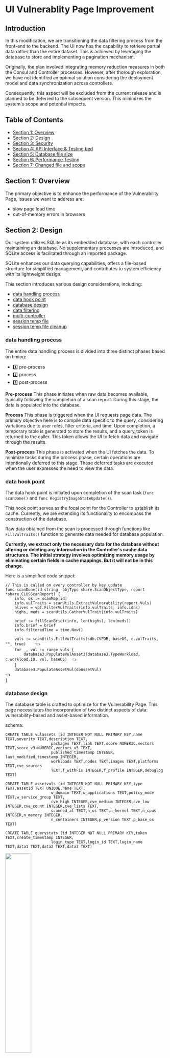 # UI Vulnerablity Page Improvement

## Introduction
In this modification, we are transitioning the data filtering process from the front-end to the backend. The UI now has the capability to retrieve partial data rather than the entire dataset. This is achieved by leveraging the database to store and implementing a pagination mechanism.

Originally, the plan involved integrating memory reduction measures in both the Consul and Controller processes. However, after thorough exploration, we have not identified an optimal solution considering the deployment model and data synchronization across controllers.

Consequently, this aspect will be excluded from the current release and is planned to be deferred to the subsequent version. This minimizes the system's scope and potential impacts.

## Table of Contents

- [Section 1: Overview](#section-1-overview)
- [Section 2: Design](#section-2-design)
- [Section 3: Security](#section-3-security)
- [Section 4: API Interface & Testing bed](#section-4-api-interface--testing-bed)
- [Section 5: Database file size](#section-5-database-file-size)
- [Section 6: Performance Testing](#section-6-performance-testing)
- [Section 7: Changed file and scope](#section-7-changed-file-and-scope)

## Section 1: Overview

The primary objective is to enhance the performance of the Vulnerability Page, issues we want to address are:
- slow page load time 
- out-of-memory errors in browsers

## Section 2: Design

Our system utilizes SQLite as its embedded database, with each controller maintaining an database. No supplementary processes are introduced, and SQLite access is facilitated through an imported package. 

SQLite enhances our data querying capabilities, offers a file-based structure for simplified management, and contributes to system efficiency with its lightweight design.

This section introduces various design considerations, including:
- [data handling process](#data-handling-process)
- [data hook point](#data-hook-point)
- [database design](#database-design)
- [data filtering](#data-filtering)
- [multi-controller](#multi-controller)
- [session temp file](#session-temp-file)
- [session temp file cleanup](#session-temp-file-cleanup)

### data handling process

The entire data handling process is divided into three distinct phases based on timing: 
- 1️⃣ pre-process
- 2️⃣ process
- 3️⃣ post-process

<b>Pre-process</b> This phase initiates when raw data becomes available, typically following the completion of a scan report. During this stage, the data is populated into the database.

<b>Process</b> This phase is triggered when the UI requests page data. The primary objective here is to compile data specific to the query, considering variations due to user roles, filter criteria, and time. Upon completion, a temporary table is generated to store the results, and a query_token is returned to the caller. This token allows the UI to fetch data and navigate through the results.

<b>Post-process</b> This phase is activated when the UI fetches the data. To minimize tasks during the process phase, certain operations are intentionally deferred to this stage. These deferred tasks are executed when the user expresses the need to view the data.

### data hook point

The data hook point is initiated upon completion of the scan task (`func scanDone()` and `func RegistryImageStateUpdate()`). 

This hook point serves as the focal point for the Controller to establish its cache. Currently, we are extending its functionality to encompass the construction of the database.

Raw data obtained from the scan is processed through functions like `FillVulTraits()` function to generate data needed for database population. 

<b>Currently, we extract only the necessary data for the database without altering or deleting any information in the Controller's cache data structures. The initial strategy involves optimizing memory usage by eliminating certain fields in cache mappings. But it will not be in this change.</b>

Here is a simplified code snippet:
```
// This is called on every controller by key update
func scanDone(id string, objType share.ScanObjectType, report *share.CLUSScanReport) {
    info, ok := scanMap[id]
    info.vulTraits = scanUtils.ExtractVulnerability(report.Vuls)
    alives = vpf.FilterVulTraits(info.vulTraits, info.idns)
    highs, meds = scanUtils.GatherVulTrait(info.vulTraits)

    brief := fillScanBrief(info, len(highs), len(meds))
    info.brief = brief
    info.filteredTime = time.Now()

    vuls := scanUtils.FillVulTraits(sdb.CVEDB, baseOS, c.vulTraits, "", true)    👈
    for _, vul := range vuls {
        database3.PopulateVulAsset3(database3.TypeWorkload, c.workload.ID, vul, baseOS)  👈
    }
    database3.PopulateAssetVul(dbAssetVul)                                       👈
}
```

### database design

The database table is crafted to optimize for the Vulnerability Page. This page necessitates the incorporation of two distinct aspects of data: vulnerability-based and asset-based information.

schema:
```
CREATE TABLE vulassets (id INTEGER NOT NULL PRIMARY KEY,name TEXT,severity TEXT,description TEXT,
                    packages TEXT,link TEXT,score NUMERIC,vectors TEXT,score_v3 NUMERIC,vectors_v3 TEXT,
                    published_timestamp INTEGER, last_modified_timestamp INTEGER,
                    workloads TEXT,nodes TEXT,images TEXT,platforms TEXT,cve_sources 
                    TEXT,f_withFix INTEGER,f_profile INTEGER,debuglog TEXT)

CREATE TABLE assetvuls (id INTEGER NOT NULL PRIMARY KEY,type TEXT,assetid TEXT UNIQUE,name TEXT,
                    w_domain TEXT,w_applications TEXT,policy_mode TEXT,w_service_group TEXT,
                    cve_high INTEGER,cve_medium INTEGER,cve_low INTEGER,cve_count INTEGER,cve_lists TEXT,
                    scanned_at TEXT,n_os TEXT,n_kernel TEXT,n_cpus INTEGER,n_memory INTEGER,
                    n_containers INTEGER,p_version TEXT,p_base_os TEXT)

CREATE TABLE querystats (id INTEGER NOT NULL PRIMARY KEY,token TEXT,create_timestamp INTEGER,
                    login_type TEXT,login_id TEXT,login_name TEXT,data1 TEXT,data2 TEXT,data3 TEXT)

```

<p align="left">
<img src="./materials/db-tables.png" width="40%">
</p>


### data filtering 

Within the backend, it replicate all query logic initially embedded in the front-end. This process entails translating queries received from the UI into the relevant SQL queries. 

In the current version, I prioritizes adopting direct SQL execution if the query can be seamlessly accomplished in SQL. However, if this is not feasible due to complexity or table design constraints, the system implements the necessary filtering logic in the Golang code.

The schema design encompasses considerations such as normalization levels, data modification patterns, and maintainability. In this version, I have opted for a relatively straightforward model, acknowledging the complexity of certain data and logic aspects, such as namespace checking in user roles, which is challenging to map directly. I find it more preferable to retain such logic within the Golang code and maintain it in a centralized location.

Given the context, I didn't use ORM tool to facilitate the interaction between a database and the application code by abstracting the database interactions. 

<p align="left">
<img src="./materials/ui-query.png" width="85%">
</p>

I use a package `goqu` to construct SQL statement. Refer to [goqu](https://github.com/doug-martin/goqu) for details. 

The following code snippets demonstrate the construction of SQL statements by incorporating user-provided filters.

<b>statement we need</b>
```
SELECT "assetid", "name", "w_domain", "w_applications", "policy_mode", "w_service_group", "cve_high", 
    "cve_medium", "cve_low", "cve_lists", "scanned_at" FROM "assetvuls"
    WHERE (("type" = 'workload') AND ("assetid" IN ('7a70...','286b9...'))
    AND (("w_domain" LIKE '%kube-system%') OR ("w_domain" LIKE '%default%')))
```

code snippets to generate the statement:
```
func getWorkloadAssetView(allowed map[string]utils.Set, vulMap map[string]*DbVulAsset, queryFilter *VulQueryFilter) {
	records := make([]*api.RESTWorkloadAssetView, 0)

	columns := []interface{}{"assetid", "name", "w_domain", "w_applications", "policy_mode", "w_service_group",
							"cve_high", "cve_medium", "cve_low", "cve_lists", "scanned_at"}

	dialect := goqu.Dialect("sqlite3")

	allowedWorkloads := allowed["workloads"].ToStringSlice()
	statement, args, _ := dialect.From("assetvuls").Select(columns...)
                                 .Where(buildWhereClauseForWorkload(allowedWorkloads, queryFilter.Filters))
                                .Prepared(true).ToSQL()

	rows, err := dbHandle.Query(statement, args...)


func buildWhereClauseForWorkload(allowedID []string, queryFilter *api.VulQueryFilterViewModel) exp.ExpressionList {
    part1_assetType := goqu.Ex{
        "type": "workload",
    }

    if queryFilter.MatchType4Ns == "equals" {
        part3_domain_equals = goqu.Ex{
            "w_domain": queryFilter.SelectedDomains,
        }
    } else if queryFilter.MatchType4Ns == "contains" {

        for _, d := range queryFilter.SelectedDomains {
            domain_contains = append(domain_contains, goqu.C("w_domain").Like(fmt.Sprintf("%%%s%%", d)))
        }
    }
    ...
    return goqu.And(part1_assetType, part2_allowed,
		part3_domain_equals, goqu.Or(domain_contains...),
		part_service_equal, goqu.Or(part_service_contains...),
		part_container_equal, goqu.Or(part_container_contains...))

```

### multi-controller

Given that each controller operates independently and the database (it's embedded to the Controller process) is not shared, an essential mechanism is required to enable other controllers to construct the same session temporary table. 

To achieve this, a request containing user roles, advanced filters, and query_token is written to Consul. This action serves as a signal to inform other controllers. Subsequently, these controllers can utilize the provided query_token to serve requests at a later stage.

<b>Consul</b>
```
object/config/querysession/mm_fc0570a6e925
object/config/querysession/mm_fd3d6d6a87e9
```

<b>sample data</b>
```
{
    "QueryToken": "fe40e88abbf5",
    "UserAccess": {
        "Op": "write",
        "Roles": {
            "": "admin"
        },
        "WRoles": {},
        "ApiCategoryID": 5,
        "RequiredPermissions": 524360,
        "BoostPermissions": 0
    },
    "Filters": {
        "packageType": "all",
        "severityType": "all",
        "scoreType": "v3",
        ...
    }
}
```

### session temp file 

To optimize performance during the process phase, the system employs a strategic approach. The session temporary table is initially written to a memory-based database to promptly fulfill first few initial requests. 

Concurrently, in the background, a file-based database is created. Once the file-based table has been successfully created, the memory-based table is deleted. This dual-step process effectively balances the imperative for rapid response times.

The temporary files are stored in the /tmp folder, and the system will automatically clean up these files upon the deletion of the session.

```
/tmp # ls -l
total 85424
-rw-r--r--    1 root     root         12288 Dec 19 04:39 cvedb.db
drwxr-xr-x    4 root     root          4096 Dec 18 20:28 neuvector
-rw-r--r--    1 root     root      10735616 Dec 19 05:49 vulasset.db
-rw-r--r--    1 root     root            15 Dec 19 05:45 ready
-rw-r--r--    1 root     root      10952704 Dec 19 05:07 tmp_session_11ca60087b27   👈
-rw-r--r--    1 root     root      10960896 Dec 19 05:40 tmp_session_25b56e99571a
-rw-r--r--    1 root     root      10952704 Dec 19 05:03 tmp_session_2bcf783a6430
-rw-r--r--    1 root     root      10952704 Dec 19 05:06 tmp_session_98dc06906d30
-rw-r--r--    1 root     root      10960896 Dec 19 05:40 tmp_session_a4623fbb0844
```

### session temp file cleanup

Given the dynamic nature of query results, the system employs session temporary tables for storage. Typically, a new session is unnecessary when users perform subsequent queries, such as changing filter criteria. 

To streamline resource usage, a maximum of 10 queries per user and 2 for apikey is kept. This limitation ensures that older sessions, which are no longer needed, are systematically cleaned up. 

In the event of reaching the query limit, the earliest query will be automatically removed, and the associated token unavailable.
When an expired token is utilized, the backend will respond with a specific error code.
```
const RESTErrInvalidQueryToken int = 53

Invalid or expired query token
```


## Section 3: Security

### SQL Injection prevention

The code uses parameterized queries, also known as prepared statements, as a best practice for writing SQL queries. 

This approach treats user input and other variables as parameters rather than integral parts of the SQL statement. By doing so, the system mitigates the risk of SQL injection attacks and ensures a more secure interaction with the database.

Here is some code snippet:

```
func GetAssetVulByAssetID(assetID string) (*DbAssetVul, error) {
	dialect := goqu.Dialect("sqlite3")
	statement, args, _ := dialect.From(Table_assetvuls)
                                 .Select("id")
                                 .Where(goqu.C("assetid").Eq(assetID))
                                 .Prepared(true)    👈
                                 .ToSQL()

	rows, err := dbHandle.Query(statement, args...) 👈
	if err != nil {
		return nil, err
	}
	defer rows.Close()

```

### File location

The database file is regenerated each time the Controller process starts under the `/tmp` folder. This recreation occurs without any modifications to the Kubernetes manifest. 

```
/ # cd /tmp/
/tmp # ls -l
total 61764
drwxr-xr-x    4 root     root          4096 Dec 10 00:55 neuvector
-rw-r--r--    1 root     root      63221760 Dec 18 00:09 vulasset.db    👈
-rw-r--r--    1 root     root            15 Dec 17 21:14 ready
/tmp #
```

## Section 4: API Interface & Testing bed 

Please see [API.md](./API.md)

## Section 5: Database file size

### Database File Size
In an environment with 10,000 workloads and encompassing 5,000 distinct CVEs, the database file size is approximately 84MB.  

In a scenario with 20,000 workloads and 13,000 CVEs, the database file size increases to around 161MB.  

Each individual asset is associated with 18 CVEs.

### Session Temporary File Size
For each new query, a temporary database file is generated. Each user is allowed a maximum of 10 concurrent queries, while an API Key can perform up to 2 queries. The size of the temporary file is depend on the applied filter.

## Section 6: Performance Testing
To activate this functionality, follow these steps to add an environment variable in the Controller deployment manifest:
```
      containers:
      - env:
        - name: TELEMETRY_NEUVECTOR_EP  👈
          value: http://10.1.45.41/dbperftest  👈
```

To generate dummy data, initiate a POST call to the `/v1/vulasset` endpoint with the following URL parameters:

```
    createdummyasset = 1        // Set to 1 to create dummy data
    howmany_cve = 5000          // Number of CVEs to generate
    howmany_asset = 10000       // Number of assets to generate
    howmany_cve_per_asset = 18  // Number of CVEs per asset
```

In above example, the system will generate 5000 CVEs with names starting with "CVE-2030," create 10000 workload assets, and allocate 18 CVEs to each asset randomly selected from the pool of 5000 CVEs.
Please be aware that while we generate 5000 CVEs, the number of CVEs written to the database depends on the impact of assets.

Please note that the creation of this dataset is a long process, it took over xx minutes to create 10000 assets.

After generating the dataset, when querying using the GET `/v1/vulasset` endpoint, ensure to include a special URL parameter `perftest=1` in your request to the Controller. This instructs the Controller to treat the data as real Kubernetes workload. Since these data are not actual Kubernetes workloads, the Controller requires this flag to recognize and process them correctly. Include the special flag in your query for the proper handling of the generated data.

### curl examples 

1️⃣To create dummy data
```
curl -X POST -k -H "Content-Type: application/json" -H "X-Auth-Token: $TOKEN" "https://$K8sNodeIP:$ControllerSvcPORT/v1/vulasset?createdummyasset=1&howmany_cve=1000&howmany_asset=1000&howmany_cve_per_asset=18"
```


2️⃣ To make a query session, adding `debug=1` flag to show perf data

**Request**
```
    curl -X POST -k -H "Content-Type: application/json" -H "X-Auth-Token: $TOKEN" "https://$K8sNodeIP:$ControllerSvcPORT/v1/vulasset?debug=1&perftest=1"

    where
    debug=1    // show performance data in debug_perf_stats
    perftest=1 // force Controller to treat dummy data as real assets
```

**Response**
```
    {
        "debug_perf_stats": [  
            "1/4, get allowed resources, workloads_count=1059, took=4.523154ms",  👈
            "2/4, get filtered vulasset from db, took=965.762803ms",
            "3/4, get summary top_image and top_node, took=1.016074ms",
            "4/4, populate result to tmp session table, took=285.614299ms"
        ],
        "query_token": "4d8e8a2b6cea",
        ...
    }

    In 1/4, you'll notice that workloads_count is set to 1059. This indicates that the query encompasses a total of 1059 workloads.
```


3️⃣ To fetch data from an existing query session, ading `debug=1` flag to show perf data in `debug_perf_stats`

**Request**
```
    QTOKEN={the query token returned by the POST /v1/vulasset}
    curl -k -H "Content-Type: application/json" -H "X-Auth-Token: $TOKEN" "https://$K8sNodeIP:$ControllerSvcPORT/v1/vulasset?token=$QTOKEN&debug=1"
 
    where
    debug=1    // see the performance data in debug_perf_stats
```

**Response**
```
  "debug_perf_stats": [     👈
    "1/2: get 100 vuls from session (file=1), took=161.190032ms",
    "2/2, get asset meta, took=2.678296ms",
    "mem tables: [tmp_session_bae394840b82]"
  ],
```

## Section 7: Changed file and scope

PR - https://github.com/neuvector/neuvector/pull/1142